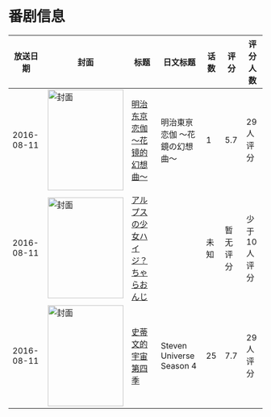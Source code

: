 # 番剧信息

|放送日期|封面|标题|日文标题|话数|评分|评分人数|
|---|---|---|---|---|---|---|
|2016-08-11|<img src="//lain.bgm.tv/pic/cover/c/48/67/172950_a9vwu.jpg" alt="封面" style="width:150px;height:200px;object-fit:cover;">|[明治东京恋伽～花镜的幻想曲～](https://bangumi.tv/subject/172950)|明治東亰恋伽 〜花鏡の幻想曲〜|1|5.7|29人评分|
|2016-08-11|<img src="//lain.bgm.tv/pic/cover/c/67/2b/187042_1KkMJ.jpg" alt="封面" style="width:150px;height:200px;object-fit:cover;">|[アルプスの少女ハイジ？ちゃらおんじ](https://bangumi.tv/subject/187042)||未知|暂无评分|少于10人评分|
|2016-08-11|<img src="//lain.bgm.tv/pic/cover/c/d6/19/190537_8Zo3U.jpg" alt="封面" style="width:150px;height:200px;object-fit:cover;">|[史蒂文的宇宙 第四季](https://bangumi.tv/subject/190537)|Steven Universe Season 4|25|7.7|29人评分|
